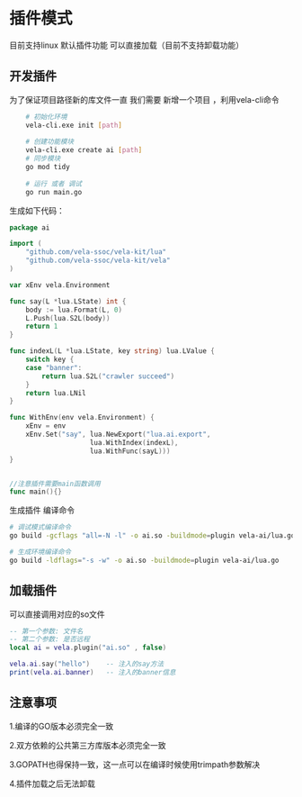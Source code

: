 # 插件模式

目前支持linux 默认插件功能  可以直接加载（目前不支持卸载功能）

## 开发插件

为了保证项目路径新的库文件一直 我们需要 新增一个项目 ，利用vela-cli命令

```bash
    # 初始化环境 
    vela-cli.exe init [path]
    
    # 创建功能模块
    vela-cli.exe create ai [path]
    # 同步模块 
    go mod tidy
  
    # 运行 或者 调试 
    go run main.go
```

生成如下代码：

```go
package ai

import (
    "github.com/vela-ssoc/vela-kit/lua"
    "github.com/vela-ssoc/vela-kit/vela"
)

var xEnv vela.Environment

func say(L *lua.LState) int {
    body := lua.Format(L, 0)
    L.Push(lua.S2L(body))
    return 1
}

func indexL(L *lua.LState, key string) lua.LValue {
    switch key {
    case "banner":
        return lua.S2L("crawler succeed")
    }
    return lua.LNil
}

func WithEnv(env vela.Environment) {
    xEnv = env
    xEnv.Set("say", lua.NewExport("lua.ai.export", 
                    lua.WithIndex(indexL), 
                    lua.WithFunc(sayL)))
}


//注意插件需要main函数调用
func main(){}
```

生成插件 编译命令

```bash
# 调试模式编译命令
go build -gcflags "all=-N -l" -o ai.so -buildmode=plugin vela-ai/lua.go

# 生成环境编译命令
go build -ldflags="-s -w" -o ai.so -buildmode=plugin vela-ai/lua.go
```



## 加载插件

可以直接调用对应的so文件

```lua
-- 第一个参数: 文件名
-- 第二个参数: 是否远程
local ai = vela.plugin("ai.so" , false)

vela.ai.say("hello")    -- 注入的say方法
print(vela.ai.banner)   -- 注入的banner信息
```



## 注意事项

1.编译的GO版本必须完全一致

2.双方依赖的公共第三方库版本必须完全一致

3.GOPATH也得保持一致，这一点可以在编译时候使用trimpath参数解决

4.插件加载之后无法卸载


